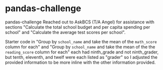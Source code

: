 # pandas-challenge
pandas-challenge
Reached out to AskBCS (T/A Angel) for assistance with sections "Calculate the total school budget and per capita spending per school" and "Calculate the average test scores per school".

Starter code in "Group by `school_name` and take the mean of the `math_score` column for each" and "Group by `school_name` and take the mean of the the `reading_score` column for each" each had ninth_grade and not ninth_grader, but tenth, eleventh, and twelf were each listed as "grader" so I adjusted the provided information to be more inline with the other information provided.